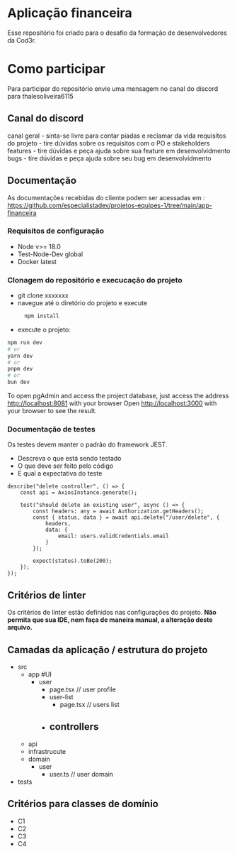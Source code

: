 
# Aplicação financeira

Esse repositório foi criado para o desafio da formação de desenvolvedores da Cod3r.


# Como participar

Para participar do repositório envie uma mensagem no canal do discord para thalesoliveira6115

## Canal do discord
canal geral - sinta-se livre para contar piadas e reclamar da vida
requisitos do projeto - tire dúvidas sobre os requisitos com o PO e stakeholders
features - tire dúvidas e peça ajuda sobre sua feature em desenvolvidmento
bugs - tire dúvidas e peça ajuda sobre seu bug em desenvolvidmento


## Documentação
As documentações recebidas do cliente podem ser acessadas em : https://github.com/especialistadev/projetos-equipes-1/tree/main/app-financeira

### Requisitos de configuração
 - Node v>= 18.0
 - Test-Node-Dev global
 - Docker latest

### Clonagem do repositório e execucação do projeto
 - git clone xxxxxxx
 - navegue até o diretório do projeto e execute
   ```bash
     npm install
   ```
- execute o projeto:
```bash
npm run dev
# or
yarn dev
# or
pnpm dev
# or
bun dev
```
To open pgAdmin and access the project database, just access the address [http://localhost:8081](http://localhost:8081) with your browser
Open [http://localhost:3000](http://localhost:3000) with your browser to see the result.

### Documentação de testes

Os testes devem manter o padrão do framework JEST.
 - Descreva o que está sendo testado
 - O que deve ser feito pelo código
 - E qual a expectativa do teste

```<code>
describe("delete controller", () => {
    const api = AxiosInstance.generate();

    test("should delete an existing user", async () => {
        const headers: any = await Authorization.getHeaders();
        const { status, data } = await api.delete("/user/delete", {
            headers,
            data: {
                email: users.validCredentials.email
            }
        });

        expect(status).toBe(200);
    });
});
```  

## Critérios de linter
Os critérios de linter estão definidos nas configurações do projeto. **Não permita que sua IDE, nem faça de maneira manual, a alteração deste arquivo.**

## Camadas da aplicação / estrutura do projeto
 - src
   - app #UI
     - user
        - page.tsx // user profile
        - user-list
           - page.tsx // users list
        - controllers
           -  
   - api
   - infrastrucute
   - domain
     - user
       - user.ts // user domain
 - tests
  
## Critérios para classes de domínio
- C1
- C2
- C3
- C4




